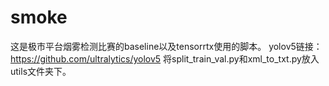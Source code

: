 # smoke
这是极市平台烟雾检测比赛的baseline以及tensorrtx使用的脚本。
yolov5链接：https://github.com/ultralytics/yolov5
将split_train_val.py和xml_to_txt.py放入utils文件夹下。
